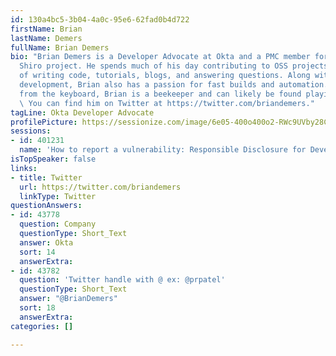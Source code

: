 ```yaml
---
id: 130a4bc5-3b04-4a0c-95e6-62fad0b4d722
firstName: Brian
lastName: Demers
fullName: Brian Demers
bio: "Brian Demers is a Developer Advocate at Okta and a PMC member for the Apache
  Shiro project. He spends much of his day contributing to OSS projects in the form
  of writing code, tutorials, blogs, and answering questions. Along with typical software
  development, Brian also has a passion for fast builds and automation. \r\n\r\nAway
  from the keyboard, Brian is a beekeeper and can likely be found playing board games.
  \ You can find him on Twitter at https://twitter.com/briandemers."
tagLine: Okta Developer Advocate
profilePicture: https://sessionize.com/image/6e05-400o400o2-RWc9UVby28C5D9gCzRWqMT.jpg
sessions:
- id: 401231
  name: 'How to report a vulnerability: Responsible Disclosure for Developers'
isTopSpeaker: false
links:
- title: Twitter
  url: https://twitter.com/briandemers
  linkType: Twitter
questionAnswers:
- id: 43778
  question: Company
  questionType: Short_Text
  answer: Okta
  sort: 14
  answerExtra: 
- id: 43782
  question: 'Twitter handle with @ ex: @prpatel'
  questionType: Short_Text
  answer: "@BrianDemers"
  sort: 18
  answerExtra: 
categories: []

---
```

